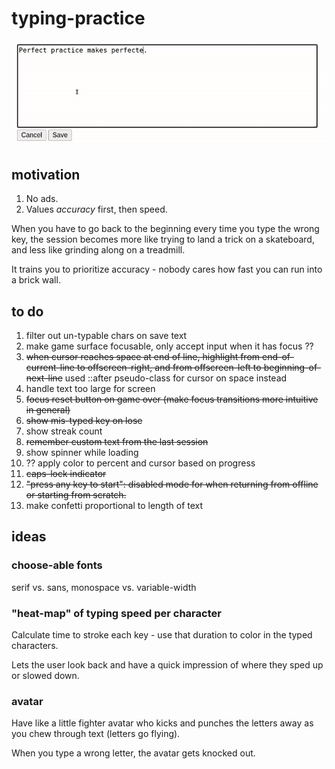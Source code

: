 # typing-practice
<!-- ezgif.com-gif-maker.gif -->
![alt text](ezgif.com-gif-maker.gif "Title")

## motivation

1. No ads.
1. Values _accuracy_ first, then speed.

When you have to go back to the beginning every time you type the wrong key, the session becomes more like trying to land a trick on a skateboard, and less like grinding along on a treadmill.

It trains you to prioritize accuracy - nobody cares how fast you can run into a brick wall.

## to do 

1. filter out un-typable chars on save text
1. make game surface focusable, only accept input when it has focus ??
1. ~~when cursor reaches space at end of line, highlight from end-of-current-line to offscreen-right, and from offscreen-left to beginning-of-next-line~~ used ::after pseudo-class for cursor on space instead
1. handle text too large for screen
1. ~~focus reset button on game over (make focus transitions more intuitive in general)~~
1. ~~show mis-typed key on lose~~
1. show streak count
1. ~~remember custom text from the last session~~
1. show spinner while loading
1. ?? apply color to percent and cursor based on progress
1. ~~caps-lock indicator~~
1. ~~"press any key to start": disabled mode for when returning from offline or starting from scratch.~~
1. make confetti proportional to length of text

## ideas

### choose-able fonts

serif vs. sans, monospace vs. variable-width

### "heat-map" of typing speed per character

Calculate time to stroke each key - use that duration to color in the typed characters.

Lets the user look back and have a quick impression of where they sped up or slowed down.

### avatar

Have like a little fighter avatar who kicks and punches the letters away as you chew through text (letters go flying).

When you type a wrong letter, the avatar gets knocked out.
